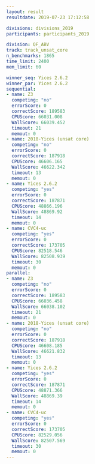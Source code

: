 ```yaml
---
layout: result
resultdate: 2019-07-23 17:12:58

divisions: divisions_2019
participants: participants_2019

division: QF_ABV
track: track_unsat_core
n_benchmarks: 1865
time_limit: 2400
mem_limit: 60

winner_seq: Yices 2.6.2
winner_par: Yices 2.6.2
sequential:
- name: Z3
  competing: "no"
  errorScore: 0
  correctScore: 189583
  CPUScore: 66031.008
  WallScore: 66039.452
  timeout: 21
  memout: 0
- name: 2018-Yices (unsat core)
  competing: "no"
  errorScore: 0
  correctScore: 187918
  CPUScore: 46606.165
  WallScore: 46622.342
  timeout: 13
  memout: 0
- name: Yices 2.6.2
  competing: "yes"
  errorScore: 0
  correctScore: 187871
  CPUScore: 48866.196
  WallScore: 48869.92
  timeout: 14
  memout: 0
- name: CVC4-uc
  competing: "yes"
  errorScore: 0
  correctScore: 173705
  CPUScore: 82518.546
  WallScore: 82508.939
  timeout: 30
  memout: 0
parallel:
- name: Z3
  competing: "no"
  errorScore: 0
  correctScore: 189583
  CPUScore: 66036.458
  WallScore: 66038.102
  timeout: 21
  memout: 0
- name: 2018-Yices (unsat core)
  competing: "no"
  errorScore: 0
  correctScore: 187918
  CPUScore: 46608.185
  WallScore: 46621.832
  timeout: 13
  memout: 0
- name: Yices 2.6.2
  competing: "yes"
  errorScore: 0
  correctScore: 187871
  CPUScore: 48871.366
  WallScore: 48869.39
  timeout: 14
  memout: 0
- name: CVC4-uc
  competing: "yes"
  errorScore: 0
  correctScore: 173705
  CPUScore: 82529.056
  WallScore: 82507.569
  timeout: 30
  memout: 0
---
```

